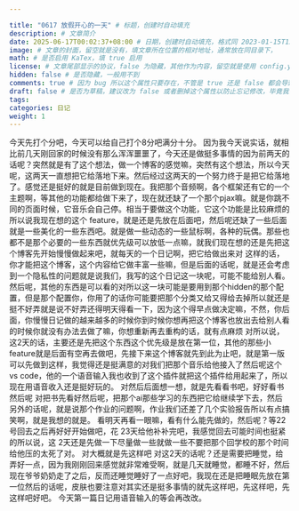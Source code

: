 ```yaml
---

title: "0617 放假开心的一天" # 标题，创建时自动填充
description: # 文章简介
date: 2025-06-17T00:02:37+08:00 # 日期，创建时自动填充，格式同 2023-01-15T12:00:00+08:00
image: # 文章的封面，留空就是没有，填文章所在位置的相对地址，通常放在同目录下，
math: # 是否启用 KaTex，填 true 启用
license: # 文章尾部显示的协议，false 为隐藏，其他作为内容，留空就是使用 config.yaml 里默认的
hidden: false # 是否隐藏，一般用不到
comments: true # 因为 bug 所以这个属性只要存在，不管是 true 还是 false 都会导致回复无法显示，需要删掉
draft: false # 是否为草稿，建议改为 false 或者删掉这个属性以防止忘记修改，毕竟我们一般都是写好了才部署到服务器上
tags:
categories: 日记
weight: 1 
---
```


今天先打个分吧，今天可以给自己打个8分吧满分十分。 因为我今天说实话，就相比前几天刚回家的时候没有那么浑浑噩噩了，今天还是做挺多事情的因为前两天的话呢？突然就是有了这个想法，做一个博客的感觉嘛，突然有这个想法，所以今天呢，这两天一直想把它给落地下来。然后经过这两天的一个努力终于是把它给落地了。感觉还是挺好的就是目前做到现在。我把那个音频啊，各个框架还有它的一个主题啊，等其他的功能都给做下来了，现在就还缺了一个那个pjax嘛。就是你跳不同的页面时候，它音乐会自己停。相当于要做这个功能，它这个功能是比较麻烦的所以说我现在想的这个 feature，就是还是先放在后面吧，然后呢还缺了一些后面就是一些美化的一些东西吧。就是做一些动态的一些鼠标啊，各种的玩偶。那些也都不是那个必要的一些东西就优先级可以放低一点嘛，就我们现在想的还是先把这个博客先开始慢慢做起来吧，就每天的一个日记啊，把它给做出来对 这样的话，你才能把这个博客，这个内容给它做丰富一些嘛，但是后面的话呢，就是还会考虑到一个隐私性的问题就是说我们，我写的这个日记这一块呢，可能不能给别人看。 然后呢，其他的东西是可以看的对所以这一块可能是要用到那个hidden的那个配置，但是那个配置你，你用了的话你可能要把那个分类又给又得给去掉所以就还是挺不好弄就是说不好弄还得明天得看一下，因为这个得早点做决定嘛，不然，你后面，你慢慢日记做的越来越多的时候你到时候你想再把这个博客也放出去给别人看的时候你就没有办法去做了嘛，你想重新再去重构的话，就有点麻烦 对所以说，这2天的话，主要还是先把这个东西这个优先级是放在第一位，其他的那些小 feature就是后面有空再去做吧，先接下来这个博客就先到此为止吧，就是第一版可以先做到这样，我觉得还是挺满意的对我们把那个音乐给他接入了然后呢这个 vs code，他的一个语音输入我也收到了这个插件就把这个插件给用起来了，所以现在用语音收入还是挺好玩的。 对然后后面想一想，就是先看看书吧，好好看书然后呢 对把书先看好然后呢，把那个ai那些学习的东西把它给继续学下去，然后另外的话呢，就是说那个作业的问题啊，作业我们还差了几个实验报告所以有点搞笑啊，就是我想的就是。 看明天再看一眼嘛，看有什么能先做的，然后呢？等22号回去之后再好好开始做吧，花 23天给他补补完吧，我感觉回去可能时间也挺紧的所以说，这 2天还是先做一下尽量做一些就做一些不要把那个回学校的那个时间给他压的太死了对。 对大概就是先这样吧 对这2天的话呢？还是需要把睡觉，给弄好一点，因为我刚刚回来感觉就非常难受啊，就是几天就睡觉，都睡不好，然后现在爷爷奶奶走了之后，反而还睡觉睡好了一点好吧，我现在还是把睡眠先放在第一位然后的话呢，皮肤也要注意对其实还是挺多事情的就先这样吧，先这样吧，先这样吧好吧。 今天第一篇日记用语音输入的等会再改改。